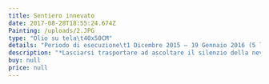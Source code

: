 ```yaml
---
title: Sentiero innevato
date: 2017-08-28T18:55:24.674Z
Painting: /uploads/2.JPG
type: "Olio su tela\t40x50CM"
details: "Periodo di esecuzione\t1 Dicembre 2015 – 19 Gennaio 2016 (5 lezioni) Questo quadro l’ho iniziato e terminato al corso in 5 lezioni."
description: "*Lasciarsi trasportare ad ascoltare il silenzio della neve, il\nlieve tonfo di caduta dai\nrami al suolo, il suo odore fresco e pulito, il freddo e caldo tra le mani e\nsul viso, lo scricchiolio dei passi sulla neve fresca .*\n\n*Percepire l’anima degli alberi ed il loro calore, catturare\ncon lo sguardo la luce solare che filtra tra i rami... e tutto intorno a te è vita è rumore è\nsilenzio.*\n\n*Il “Sentiero nella neve” mi ha stimolato a trasmettere sensazioni\_ dei sensi dalla tela\nall’osservatore.*"
buy: null
price: null
---
```





